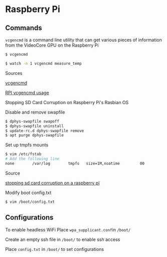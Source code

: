 # Raspberry Pi

## Commands

`vcgencmd` is a command line utility that can get various pieces of information from the VideoCore GPU on the Raspberry Pi
```bash
$ vcgencmd
```
```bash
$ watch -n 1 vcgencmd measure_temp
```
Sources

[vcgencmd](https://www.raspberrypi.org/documentation/raspbian/applications/vcgencmd.md)

[RPI vcgencmd usage](https://elinux.org/RPI_vcgencmd_usage)

Stopping SD Card Corruption on Raspberry Pi's Rasbian OS

Disable and remove swapfile
```bash
$ dphys-swapfile swapoff
$ dphys-swapfile uninstall
$ update-rc.d dphys-swapfile remove
$ apt purge dphys-swapfile
```

Set up tmpfs mounts
```bash
$ vim /etc/fstab
# Add the following line
none        /var/log        tmpfs   size=1M,noatime         00
```
Source

[stopping sd card corruption on a raspberry pi](http://ideaheap.com/2013/07/stopping-sd-card-corruption-on-a-raspberry-pi/)

Modify boot config.txt
```bash
$ vim /boot/config.txt
```

## Configurations
 
To enable headless WiFi
Place `wpa_supplicant.conf`in `/boot/`

Create an empty ssh file in `/boot/` to enable ssh access

Place `config.txt` in `/boot/` to set configurations

